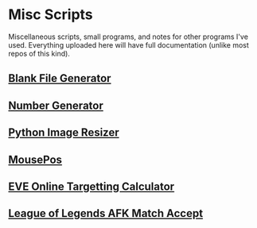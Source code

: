 # Misc Scripts

Miscellaneous scripts, small programs, and notes for other programs I've used. Everything uploaded here will have full documentation (unlike most repos of this kind).

## [Blank File Generator](https://github.com/Kuuuube/Misc_Scripts/tree/main/scripts_and_programs/blank_file_generator/)

## [Number Generator](https://github.com/Kuuuube/Misc_Scripts/tree/main/scripts_and_programs/number_generator/)

## [Python Image Resizer](https://github.com/Kuuuube/Misc_Scripts/tree/main/scripts_and_programs/python_image_resizer/)

## [MousePos](https://github.com/Kuuuube/Misc_Scripts/tree/main/scripts_and_programs/mousepos)

## [EVE Online Targetting Calculator](https://github.com/Kuuuube/Misc_Scripts/tree/main/scripts_and_programs/eve_online_targetting_calculator)

## [League of Legends AFK Match Accept](https://github.com/Kuuuube/Misc_Scripts/tree/main/scripts_and_programs/league_of_legends_afk_match_accept)
